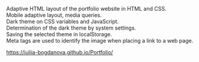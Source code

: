 Adaptive HTML layout of the portfolio website in HTML and CSS.  
Mobile adaptive layout, media queries.  
Dark theme on CSS variables and JavaScript.  
Determination of the dark theme by system settings.  
Saving the selected theme in localStorage.    
Meta tags are used to identify the image when placing a link to a web page.

https://iuliia-bogdanova.github.io/Portfolio/
